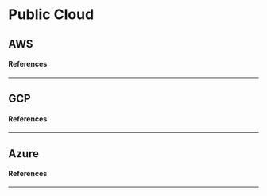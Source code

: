 # Public Cloud

## AWS

#### References
--- 

## GCP

#### References
--- 

## Azure

#### References
--- 